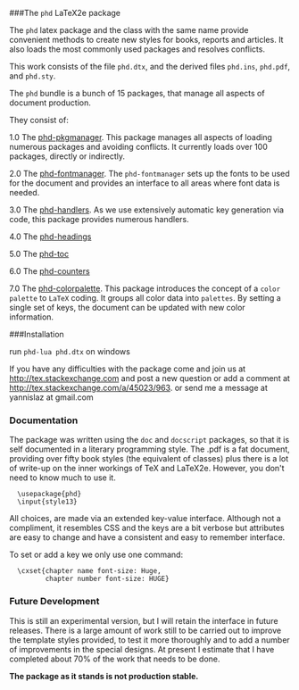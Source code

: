 ###The `phd` LaTeX2e package

The `phd` latex package and the class with the same name provide
convenient methods to create new styles for books, reports
and articles. It also loads the most commonly used packages
and resolves conflicts.

This work consists of the file  `phd.dtx`,
and the derived files   `phd.ins`,  `phd.pdf`, and `phd.sty`.

The `phd` bundle is a bunch of 15 packages, that manage all
aspects of document production.

They consist of:

1.0  The [phd-pkgmanager](https://github.com/yannisl/phd/blob/master/docs/phd-pkgmanager.md). This
     package manages all aspects of loading numerous packages and avoiding conflicts. It currently
     loads over 100 packages, directly or indirectly.

2.0  The [phd-fontmanager](https://github.com/yannisl/phd/blob/master/docs/phd-fontmanager.md). The
     `phd-fontmanager` sets up the fonts to be used for the document and provides an interface to
     all areas where font data is needed.

3.0  The [phd-handlers](https://github.com/yannisl/phd/blob/master/docs/phd-handlers.md). As we use
     extensively automatic key generation via code, this package provides numerous handlers.

4.0  The [phd-headings](https://github.com/yannisl/phd/blob/master/docs/phd-headings.md)

5.0  The [phd-toc](https://github.com/yannisl/phd/blob/master/docs/phd-toc.md)

6.0  The [phd-counters](https://github.com/yannisl/phd/blob/master/docs/phd-counters.md)

7.0  The [phd-colorpalette](https://github.com/yannisl/phd/blob/master/docs/phd-colorpalette.md). This
     package introduces the concept of a `color palette` to `LaTeX` coding. It groups all color
     data into `palettes`. By setting a single set of keys, the document can be updated with new
     color information.

###Installation

run
        `phd-lua phd.dtx` on windows

If you have any difficulties with the package come and join us at
http://tex.stackexchange.com and post a new question or
add a comment at http://tex.stackexchange.com/a/45023/963.
or send me a message at  yannislaz at gmail.com

### Documentation

The package was written using the `doc` and `docscript` packages,
so that it is self documented in a literary programming style.
The .pdf is a fat document, providing over fifty book styles (the
equivalent of classes) plus there is a lot of write-up on the inner
workings of TeX and LaTeX2e. However, you don't need to know much
to use it.

      \usepackage{phd}
      \input{style13}

All choices, are made via an extended key-value interface.
Although not a compliment, it resembles CSS and the keys are a bit verbose but
attributes are easy to change and have a consistent and easy to remember interface.

To set or add a key we only use one command:

      \cxset{chapter name font-size: Huge,
             chapter number font-size: HUGE}

### Future Development

This is still an experimental version, but I will retain the
interface in future releases. There is a large amount of
work still to be carried out to improve the template styles
provided, to test it more thoroughly and to add a number of
improvements in the special designs. At present I estimate
that I have completed about 70% of the work that needs
to be done.

__The package as it stands is not production stable.__


